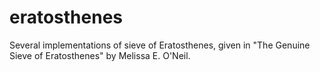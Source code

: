 eratosthenes
============

Several implementations of sieve of Eratosthenes, given in "The Genuine Sieve of Eratosthenes" by Melissa E. O'Neil.